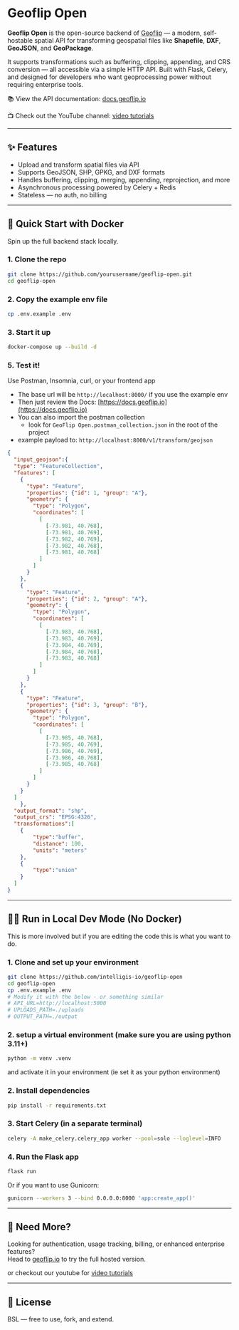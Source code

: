 # Geoflip Open

**Geoflip Open** is the open-source backend of [Geoflip](https://geoflip.io) — a modern, self-hostable spatial API for transforming geospatial files like **Shapefile**, **DXF**, **GeoJSON**, and **GeoPackage**.

It supports transformations such as buffering, clipping, appending, and CRS conversion — all accessible via a simple HTTP API. Built with Flask, Celery, and designed for developers who want geoprocessing power without requiring enterprise tools.

📚 View the API documentation: [docs.geoflip.io](https://docs.geoflip.io)

📺 Check out the YouTube channel: [video tutorials](https://youtube.com/@geoflip)

---

## ✨ Features

- Upload and transform spatial files via API
- Supports GeoJSON, SHP, GPKG, and DXF formats
- Handles buffering, clipping, merging, appending, reprojection, and more
- Asynchronous processing powered by Celery + Redis
- Stateless — no auth, no billing

---

## 🚀 Quick Start with Docker

Spin up the full backend stack locally.

### 1. Clone the repo
```bash
git clone https://github.com/yourusername/geoflip-open.git
cd geoflip-open
```

### 2. Copy the example env file

```bash
cp .env.example .env
```

### 3. Start it up
```bash
docker-compose up --build -d
```

### 5. Test it!
Use Postman, Insomnia, curl, or your frontend app  
- The base url will be `http://localhost:8000/` if you use the example env
- Then just review the Docs: [https://docs.geoflip.io](https://docs.geoflip.io)
- You can also import the postman collection
    - look for `GeoFlip Open.postman_collection.json` in the root of the project
- example payload to: `http://localhost:8000/v1/transform/geojson`

```json
{
  "input_geojson":{
  "type": "FeatureCollection",
  "features": [
    {
      "type": "Feature",
      "properties": {"id": 1, "group": "A"},
      "geometry": {
        "type": "Polygon",
        "coordinates": [
          [
            [-73.981, 40.768],
            [-73.981, 40.769],
            [-73.982, 40.769],
            [-73.982, 40.768],
            [-73.981, 40.768]
          ]
        ]
      }
    },
    {
      "type": "Feature",
      "properties": {"id": 2, "group": "A"},
      "geometry": {
        "type": "Polygon",
        "coordinates": [
          [
            [-73.983, 40.768],
            [-73.983, 40.769],
            [-73.984, 40.769],
            [-73.984, 40.768],
            [-73.983, 40.768]
          ]
        ]
      }
    },
    {
      "type": "Feature",
      "properties": {"id": 3, "group": "B"},
      "geometry": {
        "type": "Polygon",
        "coordinates": [
          [
            [-73.985, 40.768],
            [-73.985, 40.769],
            [-73.986, 40.769],
            [-73.986, 40.768],
            [-73.985, 40.768]
          ]
        ]
      }
    }
  ]
    },
  "output_format": "shp",
  "output_crs": "EPSG:4326",
  "transformations":[
    {
        "type":"buffer",
        "distance": 100,
        "units": "meters"
    },
    {
        "type":"union"
    }
  ]
}
```

---

## 🧑‍💻 Run in Local Dev Mode (No Docker)

This is more involved but if you are editing the code this is what you want to do.

### 1. Clone and set up your environment
```bash
git clone https://github.com/intelligis-io/geoflip-open
cd geoflip-open
cp .env.example .env
# Modify it with the below - or something similar
# API_URL=http://localhost:5000
# UPLOADS_PATH=./uploads
# OUTPUT_PATH=./output
```

### 2. setup a virtual environment (make sure you are using python 3.11+)
```bash
python -m venv .venv
```
and activate it in your environment (ie set it as your python environment)

### 2. Install dependencies
```bash
pip install -r requirements.txt
```

### 3. Start Celery (in a separate terminal)
```bash
celery -A make_celery.celery_app worker --pool=solo --loglevel=INFO
```

### 4. Run the Flask app
```bash
flask run
```

Or if you want to use Gunicorn:

```bash
gunicorn --workers 3 --bind 0.0.0.0:8000 'app:create_app()'
```

---

## 🤔 Need More?

Looking for authentication, usage tracking, billing, or enhanced enterprise features?  
Head to [geoflip.io](https://geoflip.io) to try the full hosted version.

or checkout our youtube for [video tutorials](https://youtube.com/@geoflip)

---

## 📄 License

BSL — free to use, fork, and extend.
